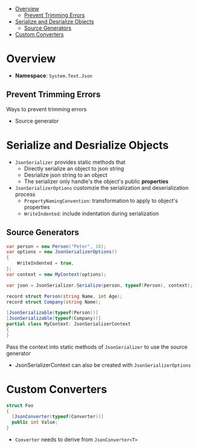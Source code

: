 - [Overview](#overview)
  - [Prevent Trimming Errors](#prevent-trimming-errors)
- [Serialize and Desrialize Objects](#serialize-and-desrialize-objects)
  - [Source Generators](#source-generators)
- [Custom Converters](#custom-converters)

# Overview

- **Namespace**: `System.Text.Json`

## Prevent Trimming Errors

Ways to prevent trimming errors

- Source generator

# Serialize and Desrialize Objects

- `JsonSerializer` provides static methods that
  - Directly serialize an object to json string
  - Desrialize json string to an object
  - The serializer only handle's the object's public **properties**
- `JsonSerializerOptions` customzie the serialization and deserialization
  process
  - `PropertyNamingConvention`: transformation to apply to object's properties
  - `WriteIndented`: include indentation during serialization

## Source Generators

```cs
var person = new Person("Peter", 10);
var options = new JsonSerializerOptions()
{
    WriteIndented = true,
};
var context = new MyContext(options);

var json = JsonSerializer.Serialize(person, typeof(Person), context);

record struct Person(string Name, int Age);
record struct Company(string Name);

[JsonSerializable(typeof(Person))]
[JsonSerializable(typeof(Company))]
partial class MyContext: JsonSerializerContext
{
}
```

Pass the context into static methods of `JsonSerializer` to use the source
generator

- JsonSerializerContext can also be created with `JsonSerializerOptions`

# Custom Converters

```cs
struct Foo
{
  [JsonConverter(typeof(Converter))]
  public int Value;
}
```

- `Converter` needs to derive from `JsonConverter<T>`

